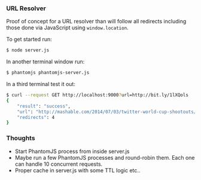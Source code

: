 ### URL Resolver

Proof of concept for a URL resolver than will follow all redirects including those done via JavaScript using `window.location`.

To get started run:
```sh
$ node server.js
```

In another terminal window run:
```sh
$ phantomjs phantomjs-server.js
```

In a third terminal test it out:

```sh
$ curl --request GET http://localhost:9000?url=http://bit.ly/1lXQols
{
    "result": "success",
    "url": "http://mashable.com/2014/07/03/twitter-world-cup-shootouts/?utm_cid=mash-com-Tw-main-link",
    "redirects": 4
}
```

### Thoughts
* Start PhantomJS process from inside server.js
* Maybe run a few PhantomJS processes and round-robin them. Each one can handle 10 concurrent requests.
* Proper cache in server.js with some TTL logic etc..

